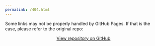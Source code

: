 ```yaml
---
permalink: /404.html
---
```


<!--                                                                        -->
<!--   This is a 404 error page for automatically deployed GitHub Pages,    -->
<!--   Pages can be wonky with some relative links, for example, not        -->
<!--   being able to render any links to directories. If that is the case   -->
<!--   we can show a nicer 404 page and redirect users to the main repo.    -->
<!--                                                                        -->
<!--   Note:                                                                -->
<!--   This is not really a valid markdown, GitHub allows both '404.html'   -->
<!--   and '404.md', second option is easier since it automatically gets    -->
<!--   converted to an appropriate Pages theme, however we still need a     -->
<!--   bit of metadata and inline HTML to get things looking right.         -->
<!--                                                                        -->

Some links may not be properly handled by GitHub Pages. If that is the case, please refer to the original repo:

<p style="text-align: center;">
<a href="https://github.com/DmitriBogdanov/UTL" class="btn btn-github"><span class="icon"></span>View repository on GitHub</a>
</p>
